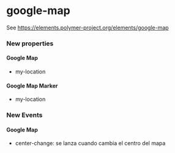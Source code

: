 google-map
==========

See https://elements.polymer-project.org/elements/google-map
### New properties
#### Google Map
- my-location
#### Google Map Marker
- my-location
### New Events
#### Google Map
- center-change: se lanza cuando cambia el centro del mapa
